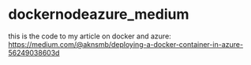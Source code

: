 # dockernodeazure_medium
this is the code to my article on docker and azure: https://medium.com/@aknsmb/deploying-a-docker-container-in-azure-56249038603d
